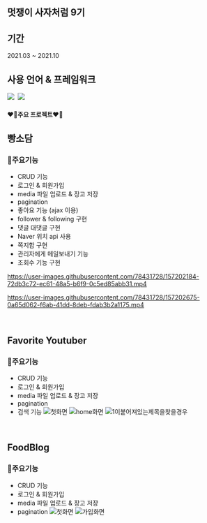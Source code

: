 ## 멋쟁이 사자처럼 9기 

## 기간
2021.03 ~ 2021.10 

## 사용 언어 & 프레임워크
<img src="https://img.shields.io/badge/Django-092E20?style=flat-square&logo=Django&logoColor=white"/>&nbsp;
<img src="https://img.shields.io/badge/Python-3776AB?style=flat-square&logo=Python&logoColor=white"/>

#### ❤️‍🔥주요 프로젝트❤️‍🔥

## 빵소담
### 🌝주요기능
- CRUD 기능
- 로그인 & 회원가입
- media 파일 업로드 & 장고 저장
- pagination
- 좋아요 기능 (ajax 이용)
- follower & following 구현
- 댓글 대댓글 구현
- Naver 위치 api 사용
- 쪽지함 구현
- 관리자에게 메일보내기 기능
- 조회수 기능 구현

https://user-images.githubusercontent.com/78431728/157202184-72db3c72-ec61-48a5-b6f9-0c5ed85abb31.mp4

https://user-images.githubusercontent.com/78431728/157202675-0a65d062-f6ab-41dd-8deb-fdab3b2a1175.mp4

<br/>

## Favorite Youtuber
### 🌝주요기능
- CRUD 기능
- 로그인 & 회원가입
- media 파일 업로드 & 장고 저장
- pagination
- 검색 기능
![첫화면](https://user-images.githubusercontent.com/78431728/157201899-bd86520e-7148-4c9f-95a9-d0306082d53a.png)
![home화면](https://user-images.githubusercontent.com/78431728/157202144-6a568880-eb67-4d70-b643-1f892dd115a0.png)
![1이붙어져있는제목을찾을경우](https://user-images.githubusercontent.com/78431728/157202155-411fb00d-ec4c-4842-9993-664da246a1c7.png)

<br/>

## FoodBlog
### 🌝주요기능
- CRUD 기능
- 로그인 & 회원가입
- media 파일 업로드 & 장고 저장
- pagination
![첫화면](https://user-images.githubusercontent.com/78431728/157198697-5775bbd3-ae1d-4eed-a4b8-2a8595a161ee.png)
![가입화면](https://user-images.githubusercontent.com/78431728/157199387-294f78a0-98c8-40de-9de3-340683833924.png)
